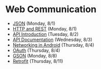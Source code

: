 # Web Communication

- [JSON](https://github.com/ga-adi-nyc/Course-Materials/tree/master/lessons/web-communication/json-lesson) (Monday, 8/1)
- [HTTP and REST](https://github.com/ga-adi-nyc/Course-Materials/tree/master/lessons/web-communication/http-rest-lesson) (Monday, 8/1)
- [API Introduction](https://github.com/ga-adi-nyc/Course-Materials/tree/master/lessons/web-communication/api-lesson) (Tuesday, 8/2)
- [API Documentation](https://github.com/ga-adi-nyc/Course-Materials/tree/master/lessons/web-communication/api-documentation-lesson) (Wednesday, 8/3)
- [Networking in Android](https://github.com/ga-adi-nyc/Course-Materials/tree/master/lessons/web-communication/networking-in-android) (Thursday, 8/4)
- [OAuth](https://github.com/ga-adi-nyc/Course-Materials/tree/master/lessons/web-communication/oauth-lesson) (Thursday, 8/4)
- [GSON](https://github.com/ga-adi-nyc/Course-Materials/tree/master/lessons/web-communication/gson-lesson) (Monday, 8/8)
- [Retrofit](https://github.com/ga-adi-nyc/Course-Materials/tree/master/lessons/web-communication/retrofit-lesson) (Thursday, 8/11)

